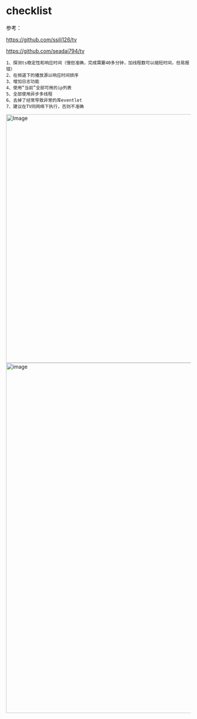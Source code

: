# checklist
参考：

https://github.com/ssili126/tv

https://github.com/seadai794/tv

```
1、探测ts稳定性和响应时间（慢但准确，完成需要40多分钟，加线程数可以缩短时间，但易报错）
2、在频道下的播放源以响应时间排序
3、增加日志功能
4、使用“当前”全部可用的ip列表
5、全部使用异步多线程
6、去掉了经常导致异常的库eventlet
7、建议在TV同网络下执行，否则不准确
```
<img width="796" height="677" alt="Image" src="https://github.com/user-attachments/assets/fdfe23b7-bcd1-449b-b69a-079d5f4d559a" />
<img width="1912" height="954" alt="image" src="https://github.com/user-attachments/assets/91cd6e65-1053-48db-9081-79828ef42923" />
